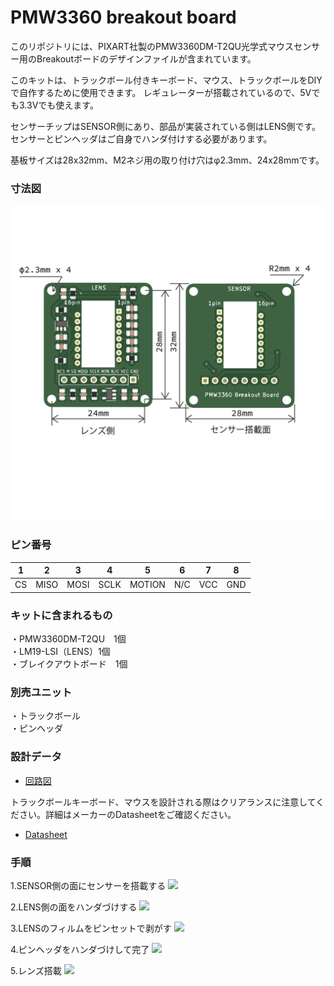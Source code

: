 # PMW3360 breakout board

このリポジトリには、PIXART社製のPMW3360DM-T2QU光学式マウスセンサー用のBreakoutボードのデザインファイルが含まれています。

このキットは、トラックボール付きキーボード、マウス、トラックボールをDIYで自作するために使用できます。
レギュレーターが搭載されているので、5Vでも3.3Vでも使えます。

センサーチップはSENSOR側にあり、部品が実装されている側はLENS側です。センサーとピンヘッダはご自身でハンダ付けする必要があります。

基板サイズは28x32mm、M2ネジ用の取り付け穴はφ2.3mm、24x28mmです。<br>

### 寸法図
![](pmw3360dimension_ja.png)

### ピン番号
|1|2|3|4|5|6|7|8|
|-|-|-|-|-|-|-|-|
|CS|MISO|MOSI|SCLK|MOTION|N/C|VCC|GND|

### キットに含まれるもの
・PMW3360DM-T2QU　1個<br>
・LM19-LSI（LENS）1個<br>
・ブレイクアウトボード　1個<br>

### 別売ユニット
・トラックボール<br>
・ピンヘッダ<br>

### 設計データ
- [回路図](https://github.com/monkeypad/pmw3360-breakout/blob/main/pcb/pmw3360.pdf)

トラックボールキーボード、マウスを設計される際はクリアランスに注意してください。詳細はメーカーのDatasheetをご確認ください。
- [Datasheet](https://d3s5r33r268y59.cloudfront.net/datasheets/9604/2017-05-07-18-19-11/PMS0058-PMW3360DM-T2QU-DS-R1.50-26092016._20161202173741.pdf)

### 手順
1.SENSOR側の面にセンサーを搭載する
![](img/mount1.png)  

2.LENS側の面をハンダづけする
![](img/mount2.png) 

3.LENSのフィルムをピンセットで剥がす
![](img/mount3.png)  

4.ピンヘッダをハンダづけして完了
![](img/mount4.png)  

5.レンズ搭載
![](img/top_view.png)  
